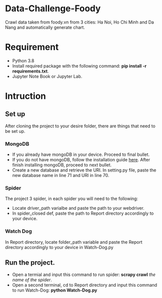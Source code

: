 # Data-Challenge-Foody
Crawl data taken from foody.vn from 3 cities: Ha Noi, Ho Chi Minh and Da Nang and automatically generate chart.
# Requirement
+ Python 3.8
+ Install required package with the following command: **pip install -r requirements.txt**.
+ Jupyter Note Book or Jupyter Lab.
# Intruction
## Set up
After cloning the project to your desire folder, there are things that need to be set up.
### MongoDB
+ If you already have mongoDB in your device. Proceed to final bullet.
+ If you do not have mongoDB, follow the installation guide [here](https://docs.mongodb.com/manual/installation/ "MongoDB installation"). After finish installing mongoDB, proceed to next bullet.
+ Create a new database and retrieve the URI. In setting.py file, paste the new database name in line 71 and URI in line 70.
### Spider
The project 3 spider, in each spider you will need to the following:
+ Locate driver_path varialbe and paste the path to your webdriver.
+ In spider_closed def, paste the path to Report directory accordingly to your device.
### Watch Dog
In Report directory, locate folder_path variable and paste the Report directory accordingly to your device in Watch-Dog.py
## Run the project.
+ Open a termial and input this command to run spider: **scrapy crawl** *the name of the spider*.
+ Open a second terminal, cd to Report directory and input this command to run Watch-Dog: **python Watch-Dog.py**
